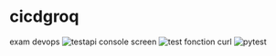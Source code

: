 # cicdgroq
exam devops
![testapi console screen](https://github.com/fawzii15/cicdgroq/assets/169650180/f0a0f1ee-df45-486e-8eb4-caa3d467937f)
![test fonction curl ](https://github.com/fawzii15/cicdgroq/assets/169650180/13b0621b-5505-4f52-8c55-a1f83347cd2e)
![pytest](https://github.com/fawzii15/cicdgroq/assets/169650180/9a4fa6b7-3922-4611-bdbb-9d005458afe6)
